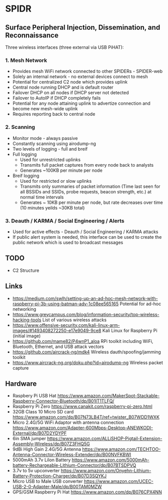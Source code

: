 # SPIDR
## Surface Peripheral Injection, Dissemination, and Reconnaissance

Three wireless interfaces (three external via USB PiHAT):

### 1. Mesh Network
* Provides mesh WiFi network connected to other SPIDERs - SPIDER-web
* Solely an internal network - no external devices connect to mesh
* Potential for centralized C2 node which provides uplink
* Central node running DHCP and is default router
* Failover DHCP on all nodes if DHCP server not detected
* Failover to AutoIP if DHCP completely fails
* Potential for any node attaining uplink to advertize connection and become new mesh-wide uplink
* Requires reporting back to central node

### 2. Scanning
* Monitor mode - always passive
* Constantly scanning using airodump-ng
* Two levels of logging - full and breif
* Full logging
  * Used for unrestricted uplinks
  * Transmits full packet captures from every node back to analysts
  * Generates ~100KB per minute per node
* Breif logging
  * Used for restricted or slow uplinks
  * Transmits only summaries of packet information (Time last seen for all BSSIDs and SSIDs, probe requests, beacon strength, etc.) at normal time intervals
  * Generates ~ 10KB per minute per node, but rate decreases over time (10 minutes yeilds ~30KB total)

### 3. Deauth / KARMA / Social Engineering / Alerts
* Used for active effects - Deauth / Social Engineering / KARMA attacks
* If public alert system is needed, this interface can be used to create the public network which is used to broadcast messages


## TODO
* C2 Structure



## Links
* https://medium.com/swlh/setting-up-an-ad-hoc-mesh-network-with-raspberry-pi-3b-using-batman-adv-1c08ee565165
    Potential for ad-hoc networking
* https://www.greycampus.com/blog/information-security/top-wireless-hacking-tools
    List of various wireless attacks
* https://www.offensive-security.com/kali-linux-arm-images/#1493408272250-e17e9049-9ce8
    Kali Linux for Raspberry Pi (initial image)
* https://github.com/mame82/P4wnP1_aloa
    RPi toolkit including WiFi, Bluetooth, Ethernet, and USB attack vectors
* https://github.com/aircrack-ng/mdk4
    Wireless dauth/spoofing/jamming toolkit
* https://www.aircrack-ng.org/doku.php?id=airodump-ng
    Wireless packet capture
    
    
## Hardware
* Raspbery Pi USB Hat
    https://www.amazon.com/MakerSpot-Stackable-Raspberry-Connector-Bluetooth/dp/B01IT1TLFQ/
* Raspberry Pi Zero
    https://www.canakit.com/raspberry-pi-zero.html
* 32GB Class 10 Micro SD card
    https://www.amazon.com/dp/B07N73LB4T/ref=twister_B07WDD1WXK
* Micro 2.4G/5G WiFi Adaptor with antenna connection
    https://www.amazon.com/Adapter-600Mbps-Desktop-ANEWKODI-External/dp/B07D2YDYPF
* 6in SMA jumper
    https://www.amazon.com/ALLiSHOP-Pigtail-Extension-Assembly-Wireless/dp/B07Z3FHQ5G
* 9dBi High Gain 2.4G/5G Antenna
    https://www.amazon.com/TECHTOO-Antenna-Connector-Wireless-Extender/dp/B00NVFKBWI
* 5000mAh 3.7v LiIon Battery
    https://www.amazon.com/5000mAh-battery-Rechargeable-Lithium-Connector/dp/B07BTSDPVQ
* 3.7v to 5v upconverter
    https://www.amazon.com/Onyehn-Lithium-Battery-Protection-Charger/dp/B07D3SQYKJ
* Micro USB to Male USB converter
    https://www.amazon.com/UCEC-USB-2-0-Adapter-Male/dp/B00TAM0MZW
* GPS/GSM Raspberry Pi Hat
    https://www.amazon.com/dp/B076CPX4NN

